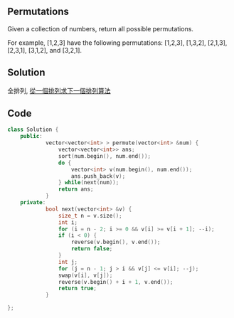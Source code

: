 ## Permutations

Given a collection of numbers, return all possible permutations.

For example,
[1,2,3] have the following permutations:
[1,2,3], [1,3,2], [2,1,3], [2,3,1], [3,1,2], and [3,2,1].

## Solution

全排列, [從一個排列求下一個排列算法](https://github.com/krystism/algorithms/tree/master/permutation)

## Code
```cpp
class Solution {
	public:
		    vector<vector<int> > permute(vector<int> &num) {
				vector<vector<int>> ans;
				sort(num.begin(), num.end());
				do {
					vector<int> v(num.begin(), num.end());
					ans.push_back(v);
				} while(next(num));
				return ans;
			}
	private:
		   	bool next(vector<int> &v) {
				size_t n = v.size();
				int i;
				for (i = n - 2; i >= 0 && v[i] >= v[i + 1]; --i);
				if (i < 0) {
					reverse(v.begin(), v.end());
					return false;
				}
				int j;
				for (j = n - 1; j > i && v[j] <= v[i]; --j);
				swap(v[i], v[j]);
				reverse(v.begin() + i + 1, v.end());
				return true;
			}

};
```
